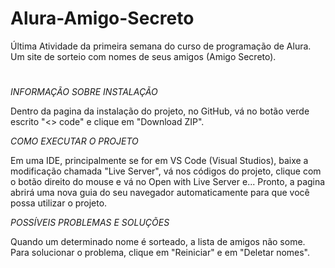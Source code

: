 # Alura-Amigo-Secreto
Última Atividade da primeira semana do curso de programação de Alura. Um site de sorteio com nomes de seus amigos (Amigo Secreto).

#

*INFORMAÇÃO SOBRE INSTALAÇÃO*

Dentro da pagina da instalação do projeto, no GitHub, vá no botão verde escrito "<> code" e clique em "Download ZIP".

*COMO EXECUTAR O PROJETO*

Em uma IDE, principalmente se for em VS Code (Visual Studios), baixe a modificação chamada "Live Server", vá nos códigos do projeto, clique com o botão direito do mouse e vá no Open with Live Server e... Pronto, a pagina abrirá uma nova guia do seu navegador automaticamente para que você possa utilizar o projeto.

*POSSÍVEIS PROBLEMAS E SOLUÇÕES*

Quando um determinado nome é sorteado, a lista de amigos não some. Para solucionar o problema, clique em "Reiniciar" e em "Deletar nomes".
